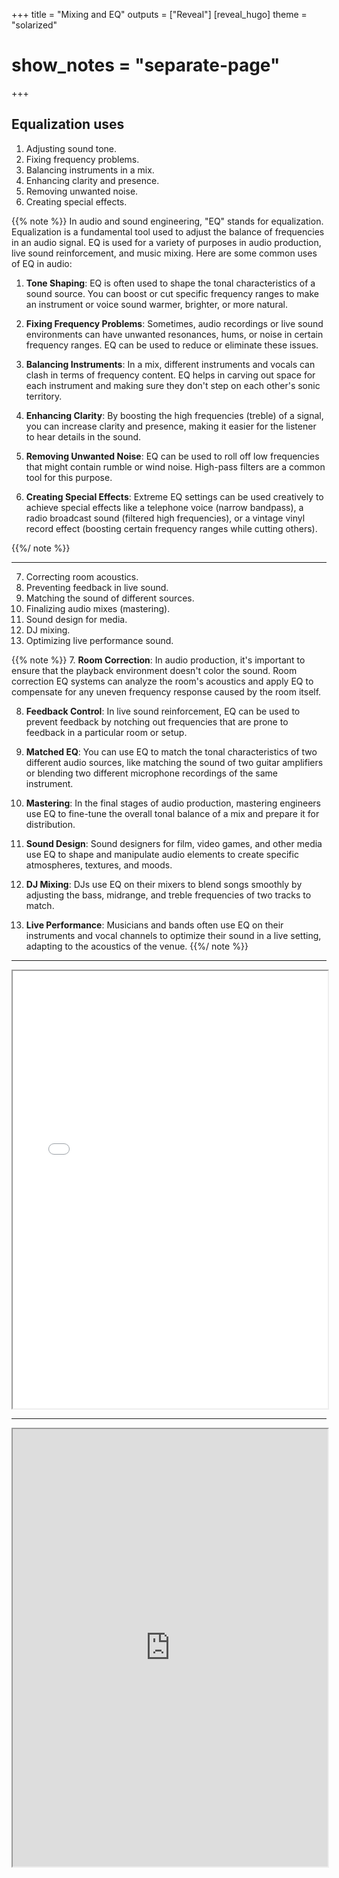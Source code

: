+++
title = "Mixing and EQ"
outputs = ["Reveal"]
[reveal_hugo]
theme = "solarized"
# show_notes = "separate-page"
+++

## Equalization uses

1. Adjusting sound tone.
2. Fixing frequency problems.
3. Balancing instruments in a mix.
4. Enhancing clarity and presence.
5. Removing unwanted noise.
6. Creating special effects.


{{% note %}}
In audio and sound engineering, "EQ" stands for equalization. Equalization is a fundamental tool used to adjust the balance of frequencies in an audio signal. EQ is used for a variety of purposes in audio production, live sound reinforcement, and music mixing. Here are some common uses of EQ in audio:

1. **Tone Shaping**: EQ is often used to shape the tonal characteristics of a sound source. You can boost or cut specific frequency ranges to make an instrument or voice sound warmer, brighter, or more natural.

2. **Fixing Frequency Problems**: Sometimes, audio recordings or live sound environments can have unwanted resonances, hums, or noise in certain frequency ranges. EQ can be used to reduce or eliminate these issues.

3. **Balancing Instruments**: In a mix, different instruments and vocals can clash in terms of frequency content. EQ helps in carving out space for each instrument and making sure they don't step on each other's sonic territory.

4. **Enhancing Clarity**: By boosting the high frequencies (treble) of a signal, you can increase clarity and presence, making it easier for the listener to hear details in the sound.

5. **Removing Unwanted Noise**: EQ can be used to roll off low frequencies that might contain rumble or wind noise. High-pass filters are a common tool for this purpose.

6. **Creating Special Effects**: Extreme EQ settings can be used creatively to achieve special effects like a telephone voice (narrow bandpass), a radio broadcast sound (filtered high frequencies), or a vintage vinyl record effect (boosting certain frequency ranges while cutting others).

{{%/ note %}}

---

7. Correcting room acoustics.
8. Preventing feedback in live sound.
9. Matching the sound of different sources.
10.  Finalizing audio mixes (mastering).
11.  Sound design for media.
12.  DJ mixing.
13.  Optimizing live performance sound.

{{% note %}}
7. **Room Correction**: In audio production, it's important to ensure that the playback environment doesn't color the sound. Room correction EQ systems can analyze the room's acoustics and apply EQ to compensate for any uneven frequency response caused by the room itself.

8. **Feedback Control**: In live sound reinforcement, EQ can be used to prevent feedback by notching out frequencies that are prone to feedback in a particular room or setup.

9. **Matched EQ**: You can use EQ to match the tonal characteristics of two different audio sources, like matching the sound of two guitar amplifiers or blending two different microphone recordings of the same instrument.

10. **Mastering**: In the final stages of audio production, mastering engineers use EQ to fine-tune the overall tonal balance of a mix and prepare it for distribution.

11. **Sound Design**: Sound designers for film, video games, and other media use EQ to shape and manipulate audio elements to create specific atmospheres, textures, and moods.

12. **DJ Mixing**: DJs use EQ on their mixers to blend songs smoothly by adjusting the bass, midrange, and treble frequencies of two tracks to match.

13. **Live Performance**: Musicians and bands often use EQ on their instruments and vocal channels to optimize their sound in a live setting, adapting to the acoustics of the venue.
{{%/ note %}}

---


<iframe src="musicfrequencycheatsheet.pdf" style="width:100%; height: 700px"></iframe>

---

<iframe src="https://dlz.reaper.fm/userguide/REAPEREffectsGuide2021.pdf#page=17" style="width:100%; height: 700px"></iframe>

